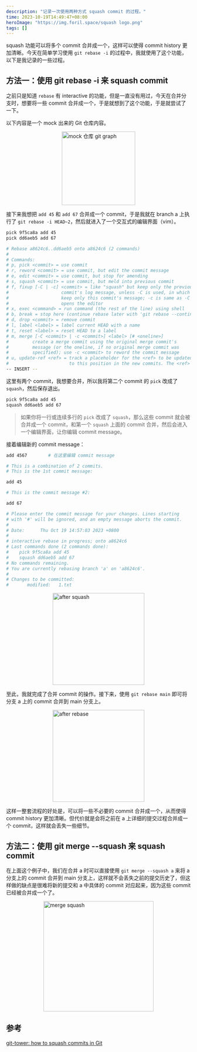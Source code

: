 ```yaml
---
description: "记录一次使用两种方式 squash commit 的过程。"
time: 2023-10-19T14:49:47+08:00
heroImage: "https://img.foril.space/squash logo.png"
tags: []
---
```


squash 功能可以将多个 commit 合并成一个，这样可以使得 commit history 更加清晰。今天在简单学习使用 `git rebase -i` 的过程中，我就使用了这个功能，以下是我记录的一些过程。

## 方法一：使用 git rebase -i 来 squash commit

之前只是知道 `rebase` 有 interactive 的功能，但是一直没有用过，今天在合并分支时，想要将一些 commit 合并成一个，于是就想到了这个功能，于是就尝试了一下。

以下内容是一个 mock 出来的 Git 仓库内容。

<img alt="mock 仓库 git graph" src="https://img.foril.space/mock 仓库 git graph.png" width=200px style="display: block; margin:10px auto"/>

接下来我想把 `add 45` 和 `add 67` 合并成一个 commit，于是我就在 branch a 上执行了 `git rebase -i HEAD~2`，然后就进入了一个交互式的编辑界面（vim）。

```sh
pick 9f5ca8a add 45
pick dd6aeb5 add 67

# Rebase a8624c6..dd6aeb5 onto a8624c6 (2 commands)
#
# Commands:
# p, pick <commit> = use commit
# r, reword <commit> = use commit, but edit the commit message
# e, edit <commit> = use commit, but stop for amending
# s, squash <commit> = use commit, but meld into previous commit
# f, fixup [-C | -c] <commit> = like "squash" but keep only the previous
#                    commit's log message, unless -C is used, in which case
#                    keep only this commit's message; -c is same as -C but
#                    opens the editor
# x, exec <command> = run command (the rest of the line) using shell
# b, break = stop here (continue rebase later with 'git rebase --continue')
# d, drop <commit> = remove commit
# l, label <label> = label current HEAD with a name
# t, reset <label> = reset HEAD to a label
# m, merge [-C <commit> | -c <commit>] <label> [# <oneline>]
#         create a merge commit using the original merge commit's
#         message (or the oneline, if no original merge commit was
#         specified); use -c <commit> to reword the commit message
# u, update-ref <ref> = track a placeholder for the <ref> to be updated
#                       to this position in the new commits. The <ref> is
-- INSERT --
```

这里有两个 commit，我想要合并，所以我将第二个 commit 的 `pick` 改成了 `squash`，然后保存退出。

```sh
pick 9f5ca8a add 45
squash dd6aeb5 add 67
```

> 如果你将一行或连续多行的 `pick` 改成了 `squash`，那么这些 commit 就会被合并成一个 commit，和第一个 `squash` 上面的 commit 合并，然后会进入一个编辑界面，让你编辑 commit message。

接着编辑新的 commit message：

```sh
add 4567        # 在这里编辑 commit message

# This is a combination of 2 commits.
# This is the 1st commit message:

add 45

# This is the commit message #2:

add 67

# Please enter the commit message for your changes. Lines starting
# with '#' will be ignored, and an empty message aborts the commit.
#
# Date:      Thu Oct 19 14:57:03 2023 +0800
# 
# interactive rebase in progress; onto a8624c6
# Last commands done (2 commands done):
#    pick 9f5ca8a add 45
#    squash dd6aeb5 add 67
# No commands remaining.
# You are currently rebasing branch 'a' on 'a8624c6'.
#
# Changes to be committed:
#       modified:   1.txt
```

<img alt="after squash" src="https://img.foril.space/after squash.png" width=250px style="display: block; margin:10px auto"/>

至此，我就完成了合并 commit 的操作。接下来，使用 `git rebase main` 即可将分支 a 上的 commit 合并到 main 分支上。

<img alt="after rebase" src="https://img.foril.space/after rebase.png" width=250px style="display: block; margin:10px auto"/>

这样一整套流程的好处是，可以将一些不必要的 commit 合并成一个，从而使得 commit history 更加清晰。但代价就是会将之前在 a 上详细的提交过程合并成一个 commit，这样就会丢失一些细节。

## 方法二：使用 git merge --squash 来 squash commit

在上面这个例子中，我们在合并 a 时可以直接使用 `git merge --squash a` 来将 a 分支上的 commit 合并到 main 分支上，这样就不会丢失之前的提交历史了，但这样做的缺点是很难将新的提交和 a 中具体的 commit 对应起来，因为这些 commit 已经被合并成一个了。

<img alt="merge squash" src="https://img.foril.space/merge squash.png" width=300px style="display: block; margin:10px auto"/>

## 参考

[git-tower: how to squash commits in Git](https://www.git-tower.com/learn/git/faq/git-squash)